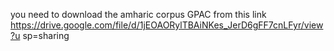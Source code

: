 you need to download the amharic corpus GPAC from this link
https://drive.google.com/file/d/1jEOAORylTBAiNKes_JerD6gFF7cnLFyr/view?u
sp=sharing